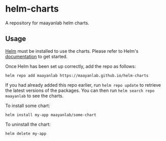 # helm-charts

A repository for maayanlab helm charts.

## Usage

[Helm](https://helm.sh) must be installed to use the charts.  Please refer to
Helm's [documentation](https://helm.sh/docs) to get started.

Once Helm has been set up correctly, add the repo as follows:
```
helm repo add maayanlab https://maayanlab.github.io/helm-charts
```

If you had already added this repo earlier, run `helm repo update` to retrieve
the latest versions of the packages.  You can then run `helm search repo
maayanlab` to see the charts.

To install some chart:
```
helm install my-app maayanlab/some-chart
```

To uninstall the chart:
```
helm delete my-app
```
